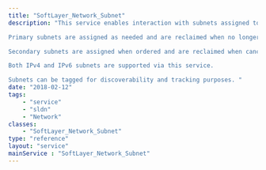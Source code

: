 ```yaml
---
title: "SoftLayer_Network_Subnet"
description: "This service enables interaction with subnets assigned to your account. IP addresses used on your network are drawn from your assigned subnets. 

Primary subnets are assigned as needed and are reclaimed when no longer in use. Primary IP addresses assigned to your devices are drawn from your primary subnets, and the consumption of these IP addresses is tracked and discoverable herein. 

Secondary subnets are assigned when ordered and are reclaimed when canceled. The consumption of IP addresses is not tracked. 

Both IPv4 and IPv6 subnets are supported via this service. 

Subnets can be tagged for discoverability and tracking purposes. "
date: "2018-02-12"
tags:
    - "service"
    - "sldn"
    - "Network"
classes:
    - "SoftLayer_Network_Subnet"
type: "reference"
layout: "service"
mainService : "SoftLayer_Network_Subnet"
---
```

